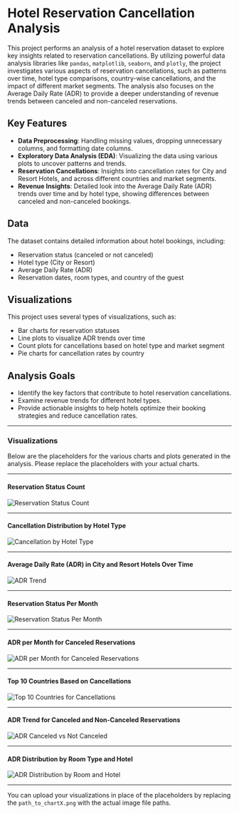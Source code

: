 # Hotel Reservation Cancellation Analysis

This project performs an analysis of a hotel reservation dataset to explore key insights related to reservation cancellations. By utilizing powerful data analysis libraries like `pandas`, `matplotlib`, `seaborn`, and `plotly`, the project investigates various aspects of reservation cancellations, such as patterns over time, hotel type comparisons, country-wise cancellations, and the impact of different market segments. The analysis also focuses on the Average Daily Rate (ADR) to provide a deeper understanding of revenue trends between canceled and non-canceled reservations.

## Key Features
- **Data Preprocessing**: Handling missing values, dropping unnecessary columns, and formatting date columns.
- **Exploratory Data Analysis (EDA)**: Visualizing the data using various plots to uncover patterns and trends.
- **Reservation Cancellations**: Insights into cancellation rates for City and Resort Hotels, and across different countries and market segments.
- **Revenue Insights**: Detailed look into the Average Daily Rate (ADR) trends over time and by hotel type, showing differences between canceled and non-canceled bookings.

## Data
The dataset contains detailed information about hotel bookings, including:
- Reservation status (canceled or not canceled)
- Hotel type (City or Resort)
- Average Daily Rate (ADR)
- Reservation dates, room types, and country of the guest

## Visualizations
This project uses several types of visualizations, such as:
- Bar charts for reservation statuses
- Line plots to visualize ADR trends over time
- Count plots for cancellations based on hotel type and market segment
- Pie charts for cancellation rates by country

## Analysis Goals
- Identify the key factors that contribute to hotel reservation cancellations.
- Examine revenue trends for different hotel types.
- Provide actionable insights to help hotels optimize their booking strategies and reduce cancellation rates.

---

### Visualizations

Below are the placeholders for the various charts and plots generated in the analysis. Please replace the placeholders with your actual charts.

---

#### Reservation Status Count
![Reservation Status Count](path_to_chart1.png)

---

#### Cancellation Distribution by Hotel Type
![Cancellation by Hotel Type](path_to_chart2.png)

---

#### Average Daily Rate (ADR) in City and Resort Hotels Over Time
![ADR Trend](path_to_chart3.png)

---

#### Reservation Status Per Month
![Reservation Status Per Month](path_to_chart4.png)

---

#### ADR per Month for Canceled Reservations
![ADR per Month for Canceled Reservations](path_to_chart5.png)

---

#### Top 10 Countries Based on Cancellations
![Top 10 Countries for Cancellations](path_to_chart6.png)

---

#### ADR Trend for Canceled and Non-Canceled Reservations
![ADR Canceled vs Not Canceled](path_to_chart7.png)

---

#### ADR Distribution by Room Type and Hotel
![ADR Distribution by Room and Hotel](path_to_chart8.png)

---

You can upload your visualizations in place of the placeholders by replacing the `path_to_chartX.png` with the actual image file paths.
